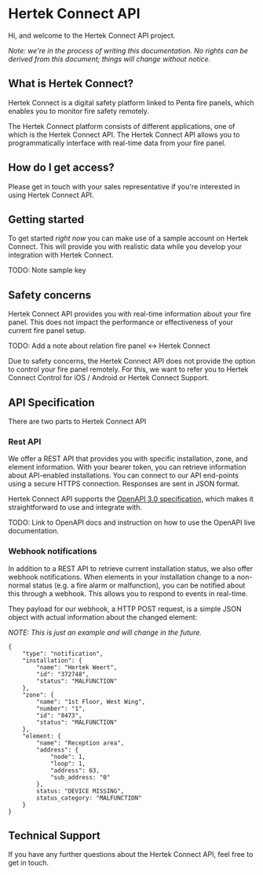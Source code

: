 # Hertek Connect API

Hi, and welcome to the Hertek Connect API project. 

_Note: we're in the process of writing this documentation. No rights can be derived from
this document; things will change without notice._

## What is Hertek Connect?

Hertek Connect is a digital safety platform linked to Penta fire panels, which enables you to monitor fire safety remotely.

The Hertek Connect platform consists of different applications, one of which is the Hertek Connect API. The Hertek
Connect API allows you to programmatically interface with real-time data from your fire panel. 

## How do I get access?

Please get in touch with your sales representative if you're interested in using Hertek Connect API. 

## Getting started

To get started _right now_ you can make use of a sample account on Hertek Connect. This will provide you with
realistic data while you develop your integration with Hertek Connect. 

TODO: Note sample key

## Safety concerns

Hertek Connect API provides you with real-time information about your fire panel. This does not impact the 
performance or effectiveness of your current fire panel setup. 

TODO: Add a note about relation fire panel <-> Hertek Connect

Due to safety concerns, the Hertek Connect API does not provide the option to control your fire panel remotely. 
For this, we want to refer you to Hertek Connect Control for iOS / Android or Hertek Connect Support.

## API Specification

There are two parts to Hertek Connect API

### Rest API

We offer a REST API that provides you with specific installation, zone, and element information. With your
bearer token, you can retrieve information about API-enabled installations. You can connect to our
API end-points using a secure HTTPS connection. Responses are sent in JSON format. 

Hertek Connect API supports the [OpenAPI 3.0 specification](https://swagger.io/specification/), which makes it 
straightforward to use and integrate with.

TODO: Link to OpenAPI docs and instruction on how to use the OpenAPI live documentation.

### Webhook notifications

In addition to a REST API to retrieve current installation status, we also offer webhook notifications. When elements
in your installation change to a non-normal status (e.g. a fire alarm or malfunction), you can be notified about 
this through a webhook. This allows you to respond to events in real-time.

They payload for our webhook, a HTTP POST request, is a simple JSON object with actual information about the changed element: 

_NOTE: This is just an example and will change in the future._

```
{
    "type": "notification",
    "installation": {
        "name": "Hertek Weert",
        "id": "372748",
        "status": "MALFUNCTION"
    },
    "zone": {
        "name": "1st Floor, West Wing",
        "number": "1",
        "id": "8473",
        "status": "MALFUNCTION"
    },
    "element: {
        "name": "Reception area",
        "address": {
            "node": 1,
            "loop": 1,
            "address": 63,
            "sub_address: "0"
        },
        status: "DEVICE MISSING",
        status_category: "MALFUNCTION"
    }
}
```

## Technical Support

If you have any further questions about the Hertek Connect API, feel free to get in touch.

